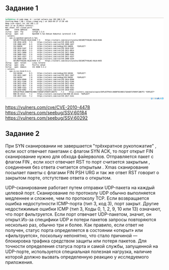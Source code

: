 ## Задание 1
<img src="https://github.com/ya-haf/Metasploitable/blob/main/img/Metasploitable.png">

https://vulners.com/cve/CVE-2010-4478
https://vulners.com/seebug/SSV:60184
https://vulners.com/seebug/SSV:60292

## Задание 2
При SYN сканировании не завершается "трёхкратное рукопожатие" , если хост отвечает пакетами с флагом SYN ACK, то порт открыт
FIN сканирование нужно для обхода файерволов. Отправляется пакет с флагом FIN , если хост отвечает RST то порт считается закрытым , соединения без ответа считается открытым . Xmas сканирование посылает пакеты с флагами FIN PSH URG и так же ответ RST говорит о закрытом порте, отстутствие ответа о открытом.

UDP-сканирование работает путем отправки UDP-пакета на каждый целевой порт. Сканирование по протоколу UDP обычно выполняется медленнее и сложнее, чем по протоколу TCP. Если возвращается ошибка недоступности ICMP-порта (тип 3, код 3), порт закрыт. Другие недостижимые ошибки ICMP (тип 3, Коды 0, 1, 2, 9, 10 или 13) означают, что порт фильтруется. Если порт отвечает UDP-пакетом, значит, он открыт.Из-за специфики UDP и потери пакетов запросы повторяются несколько раз, обычно три и более. Как правило, если ответ не получен, статус порта определяется в состоянии «открыт» или «фильтруется», поскольку непонятно, что стало причиной — блокировка трафика средством защиты или потеря пакетов. Для точности определения статуса порта и самой службы, запущенной на UDP-порте, используется специальная полезная нагрузка, наличие которой должно вызвать определенную реакцию у исследуемого приложения.
